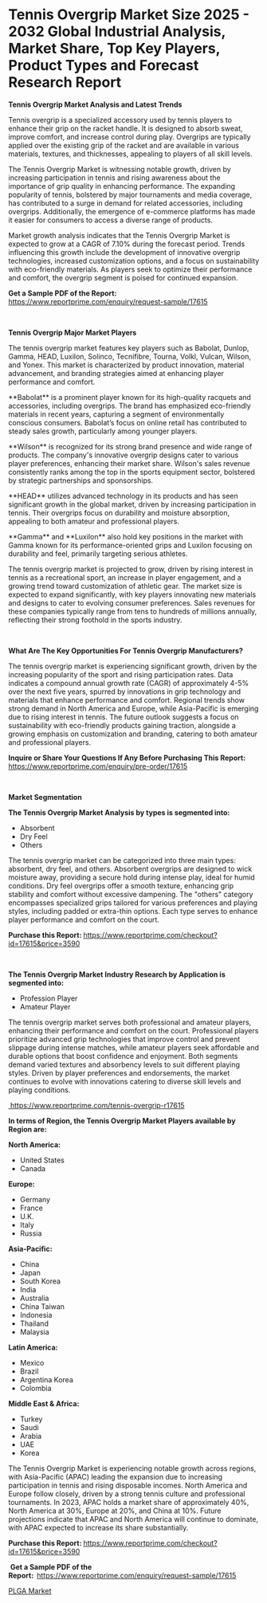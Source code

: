 <p><h1>Tennis Overgrip Market Size 2025 - 2032 Global Industrial Analysis, Market Share, Top Key Players, Product Types and Forecast Research Report</h1></p><p><strong>Tennis Overgrip Market Analysis and Latest Trends</strong></p>
<p><p>Tennis overgrip is a specialized accessory used by tennis players to enhance their grip on the racket handle. It is designed to absorb sweat, improve comfort, and increase control during play. Overgrips are typically applied over the existing grip of the racket and are available in various materials, textures, and thicknesses, appealing to players of all skill levels.</p><p>The Tennis Overgrip Market is witnessing notable growth, driven by increasing participation in tennis and rising awareness about the importance of grip quality in enhancing performance. The expanding popularity of tennis, bolstered by major tournaments and media coverage, has contributed to a surge in demand for related accessories, including overgrips. Additionally, the emergence of e-commerce platforms has made it easier for consumers to access a diverse range of products.</p><p>Market growth analysis indicates that the Tennis Overgrip Market is expected to grow at a CAGR of 7.10% during the forecast period. Trends influencing this growth include the development of innovative overgrip technologies, increased customization options, and a focus on sustainability with eco-friendly materials. As players seek to optimize their performance and comfort, the overgrip segment is poised for continued expansion.</p></p>
<p><strong>Get a Sample PDF of the Report:&nbsp;</strong> <a href="https://www.reportprime.com/enquiry/request-sample/17615?utm_campaign=3275&utm_medium=2&utm_source=Github&utm_content=ia&utm_term=24032025&utm_id=tennis-overgrip">https://www.reportprime.com/enquiry/request-sample/17615</a></p>
<p>&nbsp;</p>
<p><strong>Tennis Overgrip Major Market Players</strong></p>
<p><p>The tennis overgrip market features key players such as Babolat, Dunlop, Gamma, HEAD, Luxilon, Solinco, Tecnifibre, Tourna, Volkl, Vulcan, Wilson, and Yonex. This market is characterized by product innovation, material advancement, and branding strategies aimed at enhancing player performance and comfort.</p><p>**Babolat** is a prominent player known for its high-quality racquets and accessories, including overgrips. The brand has emphasized eco-friendly materials in recent years, capturing a segment of environmentally conscious consumers. Babolat’s focus on online retail has contributed to steady sales growth, particularly among younger players.</p><p>**Wilson** is recognized for its strong brand presence and wide range of products. The company's innovative overgrip designs cater to various player preferences, enhancing their market share. Wilson's sales revenue consistently ranks among the top in the sports equipment sector, bolstered by strategic partnerships and sponsorships.</p><p>**HEAD** utilizes advanced technology in its products and has seen significant growth in the global market, driven by increasing participation in tennis. Their overgrips focus on durability and moisture absorption, appealing to both amateur and professional players.</p><p>**Gamma** and **Luxilon** also hold key positions in the market with Gamma known for its performance-oriented grips and Luxilon focusing on durability and feel, primarily targeting serious athletes.</p><p>The tennis overgrip market is projected to grow, driven by rising interest in tennis as a recreational sport, an increase in player engagement, and a growing trend toward customization of athletic gear. The market size is expected to expand significantly, with key players innovating new materials and designs to cater to evolving consumer preferences. Sales revenues for these companies typically range from tens to hundreds of millions annually, reflecting their strong foothold in the sports industry.</p></p>
<p>&nbsp;</p>
<p><strong>What Are The Key Opportunities For Tennis Overgrip Manufacturers?</strong></p>
<p><p>The tennis overgrip market is experiencing significant growth, driven by the increasing popularity of the sport and rising participation rates. Data indicates a compound annual growth rate (CAGR) of approximately 4-5% over the next five years, spurred by innovations in grip technology and materials that enhance performance and comfort. Regional trends show strong demand in North America and Europe, while Asia-Pacific is emerging due to rising interest in tennis. The future outlook suggests a focus on sustainability with eco-friendly products gaining traction, alongside a growing emphasis on customization and branding, catering to both amateur and professional players.</p></p>
<p><strong>Inquire or Share Your Questions If Any Before Purchasing This Report:</strong> <a href="https://www.reportprime.com/enquiry/pre-order/17615?utm_campaign=3275&utm_medium=2&utm_source=Github&utm_content=ia&utm_term=24032025&utm_id=tennis-overgrip">https://www.reportprime.com/enquiry/pre-order/17615</a></p>
<p>&nbsp;</p>
<p><strong>Market Segmentation</strong></p>
<p><strong>The Tennis Overgrip Market Analysis by types is segmented into:</strong></p>
<p><ul><li>Absorbent</li><li>Dry Feel</li><li>Others</li></ul></p>
<p><p>The tennis overgrip market can be categorized into three main types: absorbent, dry feel, and others. Absorbent overgrips are designed to wick moisture away, providing a secure hold during intense play, ideal for humid conditions. Dry feel overgrips offer a smooth texture, enhancing grip stability and comfort without excessive dampening. The "others" category encompasses specialized grips tailored for various preferences and playing styles, including padded or extra-thin options. Each type serves to enhance player performance and comfort on the court.</p></p>
<p><strong>Purchase this Report:&nbsp;</strong><a href="https://www.reportprime.com/checkout?id=17615&price=3590&utm_campaign=3275&utm_medium=2&utm_source=Github&utm_content=ia&utm_term=24032025&utm_id=tennis-overgrip">https://www.reportprime.com/checkout?id=17615&price=3590</a></p>
<p>&nbsp;</p>
<p><strong>The Tennis Overgrip Market Industry Research by Application is segmented into:</strong></p>
<p><ul><li>Profession Player</li><li>Amateur Player</li></ul></p>
<p><p>The tennis overgrip market serves both professional and amateur players, enhancing their performance and comfort on the court. Professional players prioritize advanced grip technologies that improve control and prevent slippage during intense matches, while amateur players seek affordable and durable options that boost confidence and enjoyment. Both segments demand varied textures and absorbency levels to suit different playing styles. Driven by player preferences and endorsements, the market continues to evolve with innovations catering to diverse skill levels and playing conditions.</p></p>
<p><a href="https://www.reportprime.com/tennis-overgrip-r17615?utm_campaign=3275&utm_medium=2&utm_source=Github&utm_content=ia&utm_term=24032025&utm_id=tennis-overgrip">&nbsp;https://www.reportprime.com/tennis-overgrip-r17615</a></p>
<p><strong>In terms of Region, the Tennis Overgrip Market Players available by Region are:</strong></p>
<p>
    <p> <strong> North America: </strong>
        <ul>
            <li>United States</li>
            <li>Canada</li>
        </ul>
        </p> 
    <p> <strong> Europe: </strong>
        <ul>
            <li>Germany</li>
            <li>France</li>
            <li>U.K.</li>
            <li>Italy</li>
            <li>Russia</li>
        </ul>
        </p> 
    <p> <strong> Asia-Pacific: </strong>
        <ul>
            <li>China</li>
            <li>Japan</li>
            <li>South Korea</li>
            <li>India</li>
            <li>Australia</li>
            <li>China Taiwan</li>
            <li>Indonesia</li>
            <li>Thailand</li>
            <li>Malaysia</li>
        </ul>
        </p> 
    <p> <strong> Latin America: </strong>
        <ul>
            <li>Mexico</li>
            <li>Brazil</li>
            <li>Argentina Korea</li>
            <li>Colombia</li>
        </ul>
        </p> 
    <p> <strong> Middle East & Africa: </strong>
        <ul>
            <li>Turkey</li>
            <li>Saudi</li>
            <li>Arabia</li>
            <li>UAE</li>
            <li>Korea</li>
        </ul>
    </p>
    </p>
<p><p>The Tennis Overgrip Market is experiencing notable growth across regions, with Asia-Pacific (APAC) leading the expansion due to increasing participation in tennis and rising disposable incomes. North America and Europe follow closely, driven by a strong tennis culture and professional tournaments. In 2023, APAC holds a market share of approximately 40%, North America at 30%, Europe at 20%, and China at 10%. Future projections indicate that APAC and North America will continue to dominate, with APAC expected to increase its share substantially.</p></p>
<p><strong>Purchase this Report: </strong><a href="https://www.reportprime.com/checkout?id=17615&price=3590&utm_campaign=3275&utm_medium=2&utm_source=Github&utm_content=ia&utm_term=24032025&utm_id=tennis-overgrip">https://www.reportprime.com/checkout?id=17615&price=3590</a></p>
<p>&nbsp;<strong>Get a Sample PDF of the Report:&nbsp;&nbsp;</strong><a href="https://www.reportprime.com/enquiry/request-sample/17615?utm_campaign=3275&utm_medium=2&utm_source=Github&utm_content=ia&utm_term=24032025&utm_id=tennis-overgrip">https://www.reportprime.com/enquiry/request-sample/17615</a></p>
<p><strong></strong></p>
<p><p><a href="https://github.com/nacrehuipie/Market-Research-Report-List-1/blob/main/plga-market.md?utm_campaign=3275&utm_medium=2&utm_source=Github&utm_content=ia&utm_term=24032025&utm_id=tennis-overgrip">PLGA Market</a></p></p>